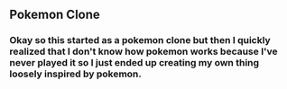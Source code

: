 ## Pokemon Clone

### Okay so this started as a pokemon clone but then I quickly realized that I don't know how pokemon works because I've never played it so I just ended up creating my own thing loosely inspired by pokemon.
